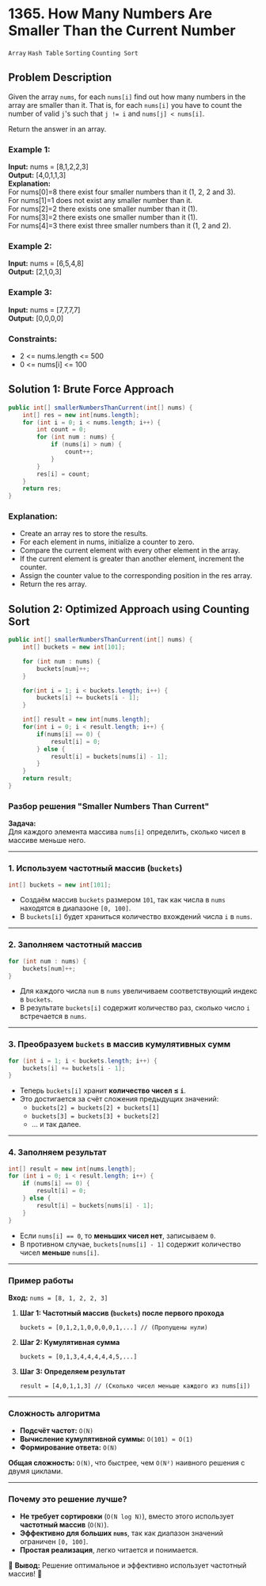 # 1365. How Many Numbers Are Smaller Than the Current Number

`Array` `Hash Table` `Sorting` `Counting Sort`

## Problem Description
Given the array `nums`, for each `nums[i]` find out how many numbers in the array are smaller than it. That is, for each `nums[i]` you have to count the number of valid `j`'s such that `j != i` and `nums[j] < nums[i]`.

Return the answer in an array.

### Example 1:
**Input:** nums = [8,1,2,2,3]  
**Output:** [4,0,1,1,3]  
**Explanation:**  
For nums[0]=8 there exist four smaller numbers than it (1, 2, 2 and 3).  
For nums[1]=1 does not exist any smaller number than it.  
For nums[2]=2 there exists one smaller number than it (1).  
For nums[3]=2 there exists one smaller number than it (1).  
For nums[4]=3 there exist three smaller numbers than it (1, 2 and 2).

### Example 2:
**Input:** nums = [6,5,4,8]  
**Output:** [2,1,0,3]

### Example 3:
**Input:** nums = [7,7,7,7]  
**Output:** [0,0,0,0]

### Constraints:
- 2 <= nums.length <= 500
- 0 <= nums[i] <= 100

## Solution 1: Brute Force Approach
```java
public int[] smallerNumbersThanCurrent(int[] nums) {
    int[] res = new int[nums.length];
    for (int i = 0; i < nums.length; i++) {
        int count = 0;
        for (int num : nums) {
            if (nums[i] > num) {
                count++;
            }
        }
        res[i] = count;
    }
    return res;
}
```

### Explanation:
- Create an array res to store the results.
- For each element in nums, initialize a counter to zero.
- Compare the current element with every other element in the array.
- If the current element is greater than another element, increment the counter.
- Assign the counter value to the corresponding position in the res array.
- Return the res array.


## Solution 2: Optimized Approach using Counting Sort
```java
public int[] smallerNumbersThanCurrent(int[] nums) {
    int[] buckets = new int[101];

    for (int num : nums) {
        buckets[num]++;
    }

    for(int i = 1; i < buckets.length; i++) {
        buckets[i] += buckets[i - 1];
    }

    int[] result = new int[nums.length];
    for(int i = 0; i < result.length; i++) {
        if(nums[i] == 0) {
            result[i] = 0;
        } else {
            result[i] = buckets[nums[i] - 1];
        }
    }
    return result;
}
```

### **Разбор решения "Smaller Numbers Than Current"**

**Задача:**  
Для каждого элемента массива `nums[i]` определить, сколько чисел в массиве меньше него.

---

### **1. Используем частотный массив (`buckets`)**
```java
int[] buckets = new int[101];
```
- Создаём массив `buckets` размером `101`, так как числа в `nums` находятся в диапазоне `[0, 100]`.
- В `buckets[i]` будет храниться количество вхождений числа `i` в `nums`.

---

### **2. Заполняем частотный массив**
```java
for (int num : nums) {
    buckets[num]++;
}
```
- Для каждого числа `num` в `nums` увеличиваем соответствующий индекс в `buckets`.
- В результате `buckets[i]` содержит количество раз, сколько число `i` встречается в `nums`.

---

### **3. Преобразуем `buckets` в массив кумулятивных сумм**
```java
for (int i = 1; i < buckets.length; i++) {
    buckets[i] += buckets[i - 1];
}
```
- Теперь `buckets[i]` хранит **количество чисел ≤ `i`**.
- Это достигается за счёт сложения предыдущих значений:
    - `buckets[2] = buckets[2] + buckets[1]`
    - `buckets[3] = buckets[3] + buckets[2]`
    - … и так далее.

---

### **4. Заполняем результат**
```java
int[] result = new int[nums.length];
for (int i = 0; i < result.length; i++) {
    if (nums[i] == 0) {
        result[i] = 0;
    } else {
        result[i] = buckets[nums[i] - 1];
    }
}
```
- Если `nums[i] == 0`, то **меньших чисел нет**, записываем `0`.
- В противном случае, `buckets[nums[i] - 1]` содержит количество чисел **меньше** `nums[i]`.

---

### **Пример работы**
**Вход:** `nums = [8, 1, 2, 2, 3]`
1. **Шаг 1: Частотный массив (`buckets`) после первого прохода**
   ```
   buckets = [0,1,2,1,0,0,0,0,1,...] // (Пропущены нули)
   ```
2. **Шаг 2: Кумулятивная сумма**
   ```
   buckets = [0,1,3,4,4,4,4,4,5,...]
   ```
3. **Шаг 3: Определяем результат**
   ```
   result = [4,0,1,1,3] // (Сколько чисел меньше каждого из nums[i])
   ```

---

### **Сложность алгоритма**
- **Подсчёт частот:** `O(N)`
- **Вычисление кумулятивной суммы:** `O(101) ≈ O(1)`
- **Формирование ответа:** `O(N)`

**Общая сложность:** `O(N)`, что быстрее, чем `O(N²)` наивного решения с двумя циклами.

---

### **Почему это решение лучше?**
- **Не требует сортировки** (`O(N log N)`), вместо этого использует **частотный массив** (`O(N)`).
- **Эффективно для больших `nums`**, так как диапазон значений ограничен `[0, 100]`.
- **Простая реализация**, легко читается и понимается.

🔹 **Вывод:** Решение оптимальное и эффективно использует частотный массив! 🚀